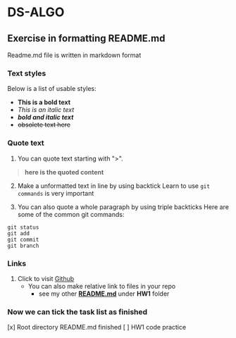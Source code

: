 # DS-ALGO

## Exercise in formatting README.md
Readme.md file is written in markdown format

### Text styles
Below is a list of usable styles:
- **This is a bold text**
- *This is an italic text*
- ***bold and italic text***
- ~~obsolete text here~~

### Quote text

1. You can quote text starting with ">".
> **here is the quoted content**

2. Make a unformatted text in line by using backtick
Learn to use `git commands` is very important

3. You can also quote a whole paragraph by using triple backticks
Here are some of the common git commands:
```
git status
git add
git commit
git branch
```

### Links
1. Click to visit [Github](https://github.com/)
   - You can also make relative link to files in your repo
     - see my other [**README.md**](HW1/README.md) under **HW1** folder

### Now we can tick the task list as finished
 [x] Root directory README.md finished
 [ ] HW1 code practice
